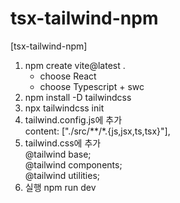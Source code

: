 # tsx-tailwind-npm

[tsx-tailwind-npm]  
1. npm create vite@latest .  
    - choose React  
    - choose Typescript + swc  
2. npm install -D tailwindcss  
3. npx tailwindcss init  
4. tailwind.config.js에 추가  
    content: ["./src/**/*.{js,jsx,ts,tsx}"],  
5. tailwind.css에 추가  
    @tailwind base;  
    @tailwind components;  
    @tailwind utilities;  
6. 실행 npm run dev
